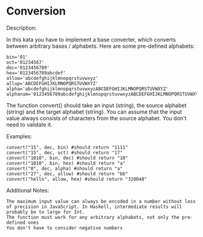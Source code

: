 # Conversion

Description:

In this kata you have to implement a base converter, which converts between arbitrary bases / alphabets. Here are some pre-defined alphabets:

    bin='01'
    oct='01234567'
    dec='0123456789'
    hex='0123456789abcdef'
    allow='abcdefghijklmnopqrstuvwxyz'
    allup='ABCDEFGHIJKLMNOPQRSTUVWXYZ'
    alpha='abcdefghijklmnopqrstuvwxyzABCDEFGHIJKLMNOPQRSTUVWXYZ'
    alphanum='0123456789abcdefghijklmnopqrstuvwxyzABCDEFGHIJKLMNOPQRSTUVWXYZ'

The function convert() should take an input (string), the source alphabet (string) and the target alphabet (string). You can assume that the input value always consists of characters from the source alphabet. You don't need to validate it.

Examples:

    convert("15", dec, bin) #should return "1111"
    convert("15", dec, oct) #should return "17"
    convert("1010", bin, dec) #should return "10"
    convert("1010", bin, hex) #should return "a"
    convert("0", dec, alpha) #should return "a"
    convert("27", dec, allow) #should return "bb"
    convert("hello", allow, hex) #should return "320048"

Additional Notes:

    The maximum input value can always be encoded in a number without loss of precision in JavaScript. In Haskell, intermediate results will probably be to large for Int.
    The function must work for any arbitrary alphabets, not only the pre-defined ones
    You don't have to consider negative numbers

